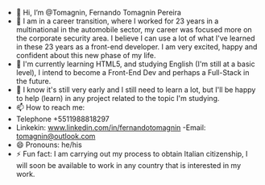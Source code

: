 - 👋 Hi, I’m @Tomagnin, Fernando Tomagnin Pereira
- 👀 I am in a career transition, where I worked for 23 years in a multinational in the automobile sector, my career was focused more on the corporate security area. I believe I can use a lot of what I've learned in these 23 years as a front-end developer. I am very excited, happy and confident about this new phase of my life.
- 🌱 I'm currently learning HTML5, and studying English (I'm still at a basic level), I intend to become a Front-End Dev and perhaps a Full-Stack in the future.
- 💞️ I know it's still very early and I still need to learn a lot, but I'll be happy to help (learn) in any project related to the topic I'm studying.
- 📫 How to reach me:
- Telephone +5511988818297
- Linkekin: www.linkedin.com/in/fernandotomagnin
-Email: tomagnin@outlook.com
- 😄 Pronouns: he/his
- ⚡ Fun fact: I am carrying out my process to obtain Italian citizenship, I will soon be available to work in any country that is interested in my work.
<!---
Tomagnin/Tomagnin is a ✨ special ✨ repository because its `README.md` (this file) appears on your GitHub profile.
You can click the Preview link to take a look at your changes.
--->
